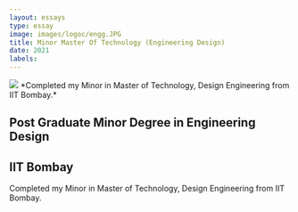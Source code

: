 ```yaml
---
layout: essays  
type: essay
image: images/logoc/engg.JPG
title: Minor Master Of Technology (Engineering Design) 
date: 2021 
labels:
---
```


<img class="ui image" src="{{ site.baseurl }}/images/logoc/engg.JPG ">
*Completed my Minor in Master of Technology, Design Engineering from IIT Bombay.*

## Post Graduate Minor Degree in Engineering Design
## IIT Bombay
Completed my Minor in Master of Technology, Design Engineering from IIT Bombay.
